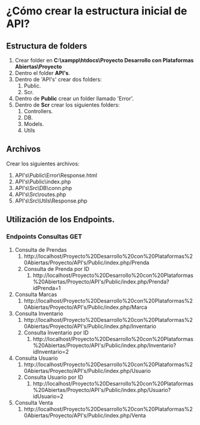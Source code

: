 # ¿Cómo crear la estructura inicial de API?

## Estructura de folders

1. Crear folder en **C:\xampp\htdocs\Proyecto Desarrollo con Plataformas Abiertas\Proyecto**
2. Dentro el folder **API's**.
3. Dentro de 'API's' crear dos folders:
    1. Public.
    2. Scr.
4. Dentro de **Public** crear un folder llamado 'Error'.
5. Dentro de **Scr** crear los siguientes folders:
    1. Controllers.
    2. DB.
    3. Models.
    4. Utils

## Archivos

Crear los siguientes archivos:

1. API's\Public\Error\Response.html
2. API's\Public\index.php
3. API's\Src\DB\conn.php
4. API's\Src\routes.php
5. API's\Src\Utils\Response.php

## Utilización de los Endpoints.

### Endpoints Consultas **GET**
1. Consulta de Prendas
    1. http://localhost/Proyecto%20Desarrollo%20con%20Plataformas%20Abiertas/Proyecto/API's/Public/index.php/Prenda
    2. Consulta de Prenda por ID
         1. http://localhost/Proyecto%20Desarrollo%20con%20Plataformas%20Abiertas/Proyecto/API's/Public/index.php/Prenda?idPrenda=1
2. Consulta Marcas
   1. http://localhost/Proyecto%20Desarrollo%20con%20Plataformas%20Abiertas/Proyecto/API's/Public/index.php/Marca
3. Consulta Inventario
   1. http://localhost/Proyecto%20Desarrollo%20con%20Plataformas%20Abiertas/Proyecto/API's/Public/index.php/Inventario
   2. Consulta Inventario por ID
      1. http://localhost/Proyecto%20Desarrollo%20con%20Plataformas%20Abiertas/Proyecto/API's/Public/index.php/Inventario?idInventario=2
4. Consulta Usuario
   1. http://localhost/Proyecto%20Desarrollo%20con%20Plataformas%20Abiertas/Proyecto/API's/Public/index.php/Usuario
   2. Consulta Usuario por ID
      1. http://localhost/Proyecto%20Desarrollo%20con%20Plataformas%20Abiertas/Proyecto/API's/Public/index.php/Usuario?idUsuario=2
5. Consulta Venta
   1. http://localhost/Proyecto%20Desarrollo%20con%20Plataformas%20Abiertas/Proyecto/API's/Public/index.php/Venta
